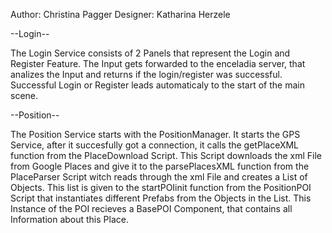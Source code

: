Author: Christina Pagger
Designer: Katharina Herzele

--Login--

The Login Service consists of 2 Panels that represent the Login and Register Feature. The Input gets forwarded to the
enceladia server, that analizes the Input and returns if the login/register was successful. Successful Login or Register leads
automaticaly to the start of the main scene.

--Position--

The Position Service starts with the PositionManager. It starts the GPS Service, after it succesfully got a connection,
it calls the getPlaceXML function from the PlaceDownload Script. This Script downloads the xml File from Google Places
and give it to the parsePlacesXML function from the PlaceParser Script witch reads through the xml File and creates a List
of Objects. This list is given to the startPOIinit function from the PositionPOI Script that instantiates different Prefabs
from the Objects in the List. This Instance of the POI recieves a BasePOI Component, that contains all Information about this
Place.